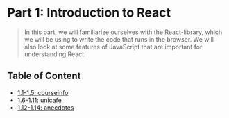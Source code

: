 # Part 1: Introduction to React

> In this part, we will familiarize ourselves with the React-library, which we will be using to write the code that runs in the browser. We will also look at some features of JavaScript that are important for understanding React.

## Table of Content

- [1.1-1.5: courseinfo](./courseinfo)
- [1.6-1.11: unicafe](./unicafe)
- [1.12-1.14: anecdotes](./anecdotes)

